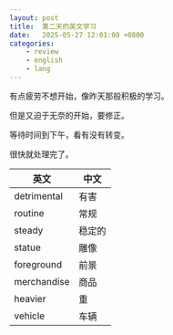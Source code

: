 ```yaml
---
layout: post
title:  第二天的英文学习
date:   2025-05-27 12:01:00 +0800
categories: 
    - review
    - english
    - lang
---
```


有点疲劳不想开始，像昨天那般积极的学习。

但是又迫于无奈的开始，要修正。

等待时间到下午，看有没有转变。

很快就处理完了。

英文 | 中文
-- | --
detrimental | 有害
routine | 常规
steady | 稳定的
statue | 雕像
foreground | 前景
merchandise | 商品
heavier | 重
vehicle | 车辆